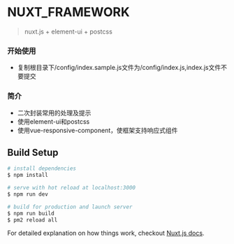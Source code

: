 # NUXT_FRAMEWORK

> nuxt.js + element-ui + postcss

### 开始使用
- 复制根目录下/config/index.sample.js文件为/config/index.js,index.js文件不要提交

### 简介
- 二次封装常用的处理及提示
- 使用element-ui和postcss
- 使用vue-responsive-component，使框架支持响应式组件

## Build Setup

``` bash
# install dependencies
$ npm install

# serve with hot reload at localhost:3000
$ npm run dev

# build for production and launch server
$ npm run build
$ pm2 reload all

```

For detailed explanation on how things work, checkout [Nuxt.js docs](https://nuxtjs.org).

